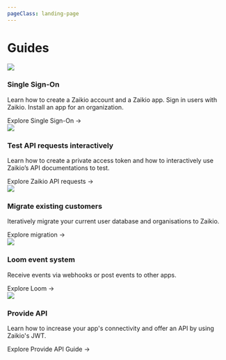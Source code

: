 ```yaml
---
pageClass: landing-page
---
```


<h1>Guides</h1>
<div class="article-list">
  <div class="article-list__item article-list__item--content-wrapped">
    <RouterLink to="/guide/oauth/"><img src="../preview_sso.png" /></RouterLink>
    <h3>Single Sign-On</h3>
    <p>Learn how to create a Zaikio account and a Zaikio app. Sign in users with Zaikio. Install an app for an organization.</p>
    <div class="article-list__item__footer"><RouterLink to="/guide/oauth/" class="link">Explore Single Sign-On →</RouterLink></div>
  </div>
  <div class="article-list__item article-list__item--content-wrapped">
    <RouterLink to="/guide/try-api"><img src="../preview_try_api.png" /></RouterLink>
    <h3>Test API requests interactively</h3>
    <p>Learn how to create a private access token and how to interactively use Zaikio’s API documentations to test.</p>
    <div class="article-list__item__footer"><RouterLink to="/guide/try-api" class="link">Explore Zaikio API requests →</RouterLink></div>
  </div>
  <div class="article-list__item article-list__item--content-wrapped">
    <RouterLink to="/guide/migrate-existing-customers/"><img src="../preview_migration.png" /></RouterLink>
    <h3>Migrate existing customers</h3>
    <p>Iteratively migrate your current user database and organisations to Zaikio.</p>
    <div class="article-list__item__footer"><RouterLink to="/guide/migrate-existing-customers/" class="link">Explore migration →</RouterLink></div>
  </div>
  <div class="article-list__item article-list__item--content-wrapped">
    <RouterLink to="/guide/loom/"><img src="../placeholder-1.png" /></RouterLink>
    <h3>Loom event system</h3>
    <p>Receive events via webhooks or post events to other apps.</p>
    <div class="article-list__item__footer"><RouterLink to="/guide/loom/" class="link">Explore Loom →</RouterLink></div>
  </div>
  <div class="article-list__item article-list__item--content-wrapped">
    <RouterLink to="/guide/provide-api/"><img src="../placeholder-2.png" /></RouterLink>
    <h3>Provide API</h3>
    <p>Learn how to increase your app's connectivity and offer an API by using Zaikio's JWT.</p>
    <div class="article-list__item__footer"><RouterLink to="/guide/provide-api/" class="link">Explore Provide API Guide →</RouterLink></div>
  </div>
</div>
